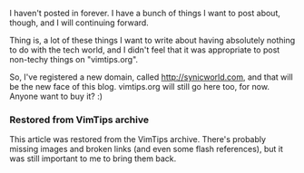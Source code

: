 <!-- :metadata:

title: Site direction switch, and synicworld.com
tags: Miscellaneous
publishedAt: 2012-01-26T22:59:11-0700
summary:

I haven't posted in forever.  I have a bunch of things I want to post about,
though, and I will continuing forward.

-->

I haven't posted in forever.  I have a bunch of things I want to post about,
though, and I will continuing forward.

Thing is, a lot of these things I want to write about having absolutely nothing
to do with the tech world, and I didn't feel that it was appropriate to post
non-techy things on "vimtips.org".

So, I've registered a new domain, called http://synicworld.com, and that will
be the new face of this blog.  vimtips.org will still go here too, for now.
Anyone want to buy it? :)

<div class="restored-from-archive">
  <h3>Restored from VimTips archive</h3>
  <p>
  This article was restored from the VimTips archive. There's probably
  missing images and broken links (and even some flash references), but it
  was still important to me to bring them back.
  </p>
</div>

